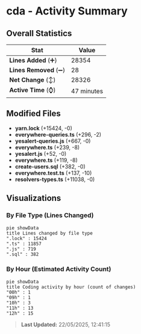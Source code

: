 # cda - Activity Summary 

## Overall Statistics

| Stat                   | Value                                                             |
| ---------------------- | ----------------------------------------------------------------- |
| **Lines Added** (➕)   | 28354                                          |
| **Lines Removed** (➖) | 28                                        |
| **Net Change** (↕)    | 28326                |
| **Active Time** (⌚)   | 47 minutes |


## Modified Files
- **yarn.lock** (+15424, -0)
- **everywhere-queries.ts** (+296, -2)
- **yesalert-queries.js** (+667, -0)
- **everywhere.ts** (+239, -8)
- **yesalert.js** (+52, -0)
- **everywhere.ts** (+119, -8)
- **create-users.sql** (+382, -0)
- **everywhere.test.ts** (+137, -10)
- **resolvers-types.ts** (+11038, -0)

## Visualizations

### By File Type (Lines Changed)

```mermaid
pie showData
title Lines changed by file type
".lock" : 15424
".ts" : 11857
".js" : 719
".sql" : 382
```

### By Hour (Estimated Activity Count)

```mermaid
pie showData
title Coding activity by hour (count of changes)
"00h" : 1
"09h" : 1
"10h" : 3
"11h" : 13
"12h" : 15
```


> **Last Updated:** 22/05/2025, 12:41:15